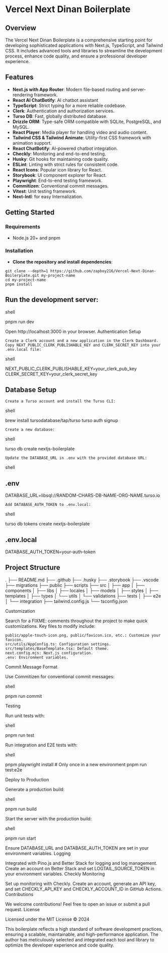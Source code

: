# Vercel Next Dinan Boilerplate

## Overview

The Vercel Next Dinan Boilerplate is a comprehensive starting point for developing sophisticated applications with Next.js, TypeScript, and Tailwind CSS. It includes advanced tools and libraries to streamline the development process, enhance code quality, and ensure a professional developer experience.

## Features  

- **Next.js with App Router**: Modern file-based routing and server-rendering framework.
- **React AI ChatBotify**: AI chatbot assistant
- **TypeScript**: Strict typing for a more reliable codebase.
- **Clerk**: Authentication and authorization services.
- **Turso DB**: Fast, globally distributed database.
- **Drizzle ORM**: Type-safe ORM compatible with SQLite, PostgreSQL, and MySQL.
- **React Player**: Media player for handling video and audio content.
- **Tailwind CSS & Tailwind Animate**: Utility-first CSS framework with animation support.
- **React ChatBotify**: AI-powered chatbot integration.
- **Checkly**: Monitoring and end-to-end testing.
- **Husky**: Git hooks for maintaining code quality.
- **ESLint**: Linting with strict rules for consistent code.
- **React Icons**: Popular icon library for React.
- **Storybook**: UI component explorer for React.
- **Playwright**: End-to-end testing framework.
- **Commitizen**: Conventional commit messages.
- **Vitest**: Unit testing framework.
- **Next-Intl**: for easy Internalization.

## Getting Started

### Requirements

- Node.js 20+ and pnpm

### Installation

- **Clone the repository and install dependencies**:

```shell
git clone --depth=1 https://github.com/zapboy216/Vercel-Next-Dinan-Boilerplate.git my-project-name
cd my-project-name
pnpm install
```
## Run the development server:

shell

pnpm run dev

Open http://localhost:3000 in your browser.
Authentication Setup

    Create a Clerk account and a new application in the Clerk Dashboard.
    Copy NEXT_PUBLIC_CLERK_PUBLISHABLE_KEY and CLERK_SECRET_KEY into your .env.local file:

shell

NEXT_PUBLIC_CLERK_PUBLISHABLE_KEY=your_clerk_pub_key
CLERK_SECRET_KEY=your_clerk_secret_key

## Database Setup

    Create a Turso account and install the Turso CLI:

shell

brew install tursodatabase/tap/turso
turso auth signup

    Create a new database:

shell

turso db create nextjs-boilerplate

    Update the DATABASE_URL in .env with the provided database URL:

shell

## .env
DATABASE_URL=libsql://RANDOM-CHARS-DB-NAME-ORG-NAME.turso.io

    Add DATABASE_AUTH_TOKEN to .env.local:

shell

turso db tokens create nextjs-boilerplate

## .env.local
DATABASE_AUTH_TOKEN=your-auth-token

## Project Structure

.
├── README.md
├── .github
├── .husky
├── .storybook
├── .vscode
├── migrations
├── public
├── scripts
├── src
│   ├── app
│   ├── components
│   ├── libs
│   ├── locales
│   ├── models
│   ├── styles
│   ├── templates
│   ├── types
│   └── utils
│   └── validations
├── tests
│   ├── e2e
│   └── integration
├── tailwind.config.js
└── tsconfig.json


Customization

Search for a FIXME: comments throughout the project to make quick customizations. Key files to modify include:

    public/apple-touch-icon.png, public/favicon.ico, etc.: Customize your favicon.
    src/utils/AppConfig.ts: Configuration settings.
    src/templates/BaseTemplate.tsx: Default theme.
    next.config.mjs: Next.js configuration.
    .env: Environment variables.

Commit Message Format

Use Commitizen for conventional commit messages:

shell

pnpm run commit

Testing

Run unit tests with:

shell

pnpm run test

Run integration and E2E tests with:

shell

pnpm playwright install # Only once in a new environment
pnpm run test:e2e

Deploy to Production

Generate a production build:

shell

pnpm run build

Start the server with the production build:

shell

pnpm run start

Ensure DATABASE_URL and DATABASE_AUTH_TOKEN are set in your environment variables.
Logging

Integrated with Pino.js and Better Stack for logging and log management. Create an account on Better Stack and set LOGTAIL_SOURCE_TOKEN in your environment variables.
Checkly Monitoring

Set up monitoring with Checkly. Create an account, generate an API key, and set CHECKLY_API_KEY and CHECKLY_ACCOUNT_ID in GitHub Actions.
Contributions

We welcome contributions! Feel free to open an issue or submit a pull request.
License

Licensed under the MIT License © 2024

This boilerplate reflects a high standard of software development practices, ensuring a scalable, maintainable, and high-performance application. The author has meticulously selected and integrated each tool and library to optimize the developer experience and code quality.